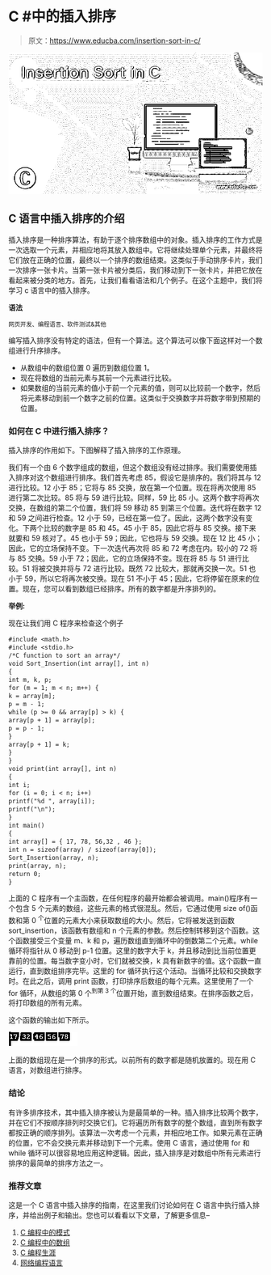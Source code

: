 # C #中的插入排序

> 原文：<https://www.educba.com/insertion-sort-in-c/>

![Insertion Sort in C](img/5ef659a76d40543935f503a16f117a1e.png)



## C 语言中插入排序的介绍

插入排序是一种排序算法，有助于逐个排序数组中的对象。插入排序的工作方式是一次选取一个元素，并相应地将其放入数组中。它将继续处理单个元素，并最终将它们放在正确的位置，最终以一个排序的数组结束。这类似于手动排序卡片，我们一次排序一张卡片。当第一张卡片被分类后，我们移动到下一张卡片，并把它放在看起来被分类的地方。首先，让我们看看语法和几个例子。在这个主题中，我们将学习 c 语言中的插入排序。

**语法**

<small>网页开发、编程语言、软件测试&其他</small>

编写插入排序没有特定的语法，但有一个算法。这个算法可以像下面这样对一个数组进行升序排序。

*   从数组中的数组位置 0 遍历到数组位置 1。
*   现在将数组的当前元素与其前一个元素进行比较。
*   如果数组的当前元素的值小于前一个元素的值，则可以比较前一个数字，然后将元素移动到前一个数字之前的位置。这类似于交换数字并将数字带到预期的位置。

### 如何在 C 中进行插入排序？

插入排序的作用如下。下图解释了插入排序的工作原理。

我们有一个由 6 个数字组成的数组，但这个数组没有经过排序。我们需要使用插入排序对这个数组进行排序。我们首先考虑 85，假设它是排序的。我们将其与 12 进行比较。12 小于 85；它将与 85 交换，放在第一个位置。现在将再次使用 85 进行第二次比较。85 将与 59 进行比较。同样，59 比 85 小。这两个数字将再次交换，在数组的第二个位置，我们将 59 移动 85 到第三个位置。迭代将在数字 12 和 59 之间进行检查。12 小于 59，已经在第一位了。因此，这两个数字没有变化。下两个比较的数字是 85 和 45。45 小于 85，因此它将与 85 交换。接下来就要和 59 核对了。45 也小于 59；因此，它也将与 59 交换。现在 12 比 45 小；因此，它的立场保持不变。下一次迭代再次将 85 和 72 考虑在内。较小的 72 将与 85 交换。59 小于 72；因此，它的立场保持不变。现在将 85 与 51 进行比较。51 将被交换并将与 72 进行比较。既然 72 比较大，那就再交换一次。51 也小于 59，所以它将再次被交换。现在 51 不小于 45；因此，它将停留在原来的位置。现在，您可以看到数组已经排序。所有的数字都是升序排列的。

**举例:**

现在让我们用 C 程序来检查这个例子

```
#include <math.h>
#include <stdio.h>
/*C function to sort an array*/
void Sort_Insertion(int array[], int n)
{
int m, k, p;
for (m = 1; m < n; m++) {
k = array[m];
p = m - 1;
while (p >= 0 && array[p] > k) {
array[p + 1] = array[p];
p = p - 1;
}
array[p + 1] = k;
}
}
void print(int array[], int n)
{
int i;
for (i = 0; i < n; i++)
printf("%d ", array[i]);
printf("\n");
}
int main()
{
int array[] = { 17, 78, 56,32 , 46 };
int n = sizeof(array) / sizeof(array[0]);
Sort_Insertion(array, n);
print(array, n);
return 0;
}
```

上面的 C 程序有一个主函数，在任何程序的最开始都会被调用。main()程序有一个包含 5 个元素的数组，这些元素的格式很混乱。然后，它通过使用 size of()函数和第 0 <sup>个</sup>位置的元素大小来获取数组的大小。然后，它将被发送到函数 sort_insertion，该函数有数组和 n 个元素的参数。然后控制转移到这个函数。这个函数接受三个变量 m、k 和 p，遍历数组直到循环中的倒数第二个元素。while 循环将指针从 0 移动到 p-1 位置。这里的数字大于 k，并且移动到比当前位置更靠前的位置。每当数字变小时，它们就被交换，k 具有新数字的值。这个函数一直运行，直到数组排序完毕。这里的 for 循环执行这个活动。当循环比较和交换数字时。在此之后，调用 print 函数，打印排序后数组的每个元素。这里使用了一个 for 循环，从数组的第 0 个<sup>到第 3 个</sup>位置开始，直到数组结束。在排序函数之后，将打印数组的所有元素。

这个函数的输出如下所示。

![Insertion Sort in C output 1](img/c61ebc6cf7545f480c8f81117c7b9708.png)



上面的数组现在是一个排序的形式。以前所有的数字都是随机放置的。现在用 C 语言，对数组进行排序。

### 结论

有许多排序技术，其中插入排序被认为是最简单的一种。插入排序比较两个数字，并在它们不按顺序排列时交换它们。它将遍历所有数字的整个数组，直到所有数字都按正确的顺序排列。该算法一次考虑一个元素，并相应地工作。如果元素在正确的位置，它不会交换元素并移动到下一个元素。使用 C 语言，通过使用 for 和 while 循环可以很容易地应用这种逻辑。因此，插入排序是对数组中所有元素进行排序的最简单的排序方法之一。

### 推荐文章

这是一个 C 语言中插入排序的指南，在这里我们讨论如何在 C 语言中执行插入排序，并给出例子和输出。您也可以看看以下文章，了解更多信息–

1.  [C 编程中的模式](https://www.educba.com/patterns-in-c-programming/)
2.  [C 编程中的数组](https://www.educba.com/arrays-in-c-programming/)
3.  [C 编程生涯](https://www.educba.com/career-in-c-programming/)
4.  [网络编程语言](https://www.educba.com/web-programming-languages/)





